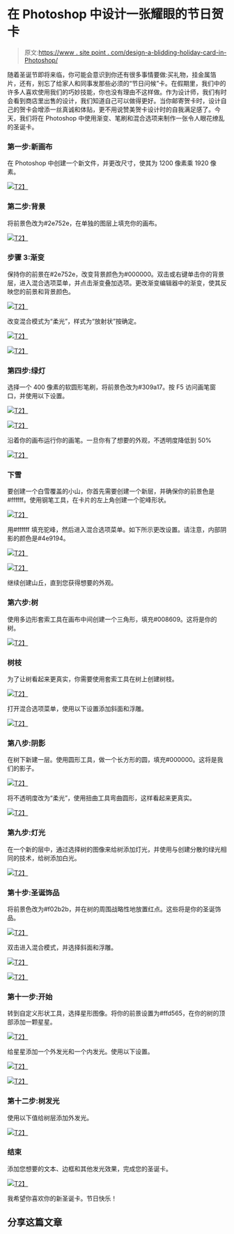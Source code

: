 # 在 Photoshop 中设计一张耀眼的节日贺卡

> 原文:[https://www . site point . com/design-a-blidding-holiday-card-in-Photoshop/](https://www.sitepoint.com/design-a-dazzling-holiday-card-in-photoshop/)

随着圣诞节即将来临，你可能会意识到你还有很多事情要做:买礼物，挂金属箔片，还有，别忘了给家人和同事发那些必须的“节日问候”卡。在假期里，我们中的许多人喜欢使用我们的巧妙技能，你也没有理由不这样做。作为设计师，我们有时会看到商店里出售的设计，我们知道自己可以做得更好。当你邮寄贺卡时，设计自己的贺卡会增添一丝真诚和体贴，更不用说赞美贺卡设计时的自我满足感了。今天，我们将在 Photoshop 中使用渐变、笔刷和混合选项来制作一张令人眼花缭乱的圣诞卡。

### 第一步:新画布

在 Photoshop 中创建一个新文件，并更改尺寸，使其为 1200 像素乘 1920 像素。

[![](../Images/bb950a432d34b876a39877f25d6701e5.png)T2】](https://www.sitepoint.com/wp-content/uploads/2012/12/Step-1-Canvas.png)

### 第二步:背景

将前景色改为#2e752e，在单独的图层上填充你的画布。

[![](../Images/d10cce7052194725e9e1d8df6701acd8.png)T2】](https://www.sitepoint.com/wp-content/uploads/2012/12/Step-2-Background.png)

### 步骤 3:渐变

保持你的前景在#2e752e，改变背景颜色为#000000。双击或右键单击你的背景层，进入混合选项菜单，并点击渐变叠加选项。更改渐变编辑器中的渐变，使其反映您的前景和背景颜色。

[![](../Images/d265c821178d24f796678e403a2b7099.png)T2】](https://www.sitepoint.com/wp-content/uploads/2012/12/Step-3-Graident1.png)

改变混合模式为“柔光”，样式为“放射状”按确定。

[![](../Images/7b2db9b789d92e8422a7807aad9f503b.png)T2】](https://www.sitepoint.com/wp-content/uploads/2012/12/Step-3-Gradient2.png)

[![](../Images/49a4bd193e180ff5c69cfebbaaed3fa4.png)T2】](https://www.sitepoint.com/wp-content/uploads/2012/12/Step-3-Gradient3.png)

### 第四步:绿灯

选择一个 400 像素的软圆形笔刷，将前景色改为#309a17。按 F5 访问画笔窗口，并使用以下设置。

[![](../Images/ca36238ad91ddfebf08eac62ab529927.png)T2】](https://www.sitepoint.com/wp-content/uploads/2012/12/Step-4-Green-Lights1.png)

[![](../Images/f2fda278383a3ea452cdfec41a61c128.png)T2】](https://www.sitepoint.com/wp-content/uploads/2012/12/Step-4-Green-Lights2.png)

沿着你的画布运行你的画笔。一旦你有了想要的外观，不透明度降低到 50%

[![](../Images/d54a32ead0bfde2df8c8f93a65bb6949.png)T2】](https://www.sitepoint.com/wp-content/uploads/2012/12/Step-4-Green-Lights3.png)

### 下雪

要创建一个白雪覆盖的小山，你首先需要创建一个新层，并确保你的前景色是#ffffff。使用钢笔工具，在卡片的左上角创建一个驼峰形状。

[![](../Images/7e34d16286d1faf935a8d3993905d9cd.png)T2】](https://www.sitepoint.com/wp-content/uploads/2012/12/Step-5-Snow.png)

用#ffffff 填充驼峰，然后进入混合选项菜单。如下所示更改设置。请注意，内部阴影的颜色是#4e9194。

[![](../Images/be6cfa45fe16c64cd519067b494051c0.png)T2】](https://www.sitepoint.com/wp-content/uploads/2012/12/Step-5-Snow1.png)

[![](../Images/47f1f4aee2f5ffb3164cde1a6070d85d.png)T2】](https://www.sitepoint.com/wp-content/uploads/2012/12/Step-5-Snow2.png)

继续创建山丘，直到您获得想要的外观。

### 第六步:树

使用多边形套索工具在画布中间创建一个三角形，填充#008609。这将是你的树。

[![](../Images/d1668de32339adffcbe7198dd6a82b54.png)T2】](https://www.sitepoint.com/wp-content/uploads/2012/12/Step-6-Tree.png)

### 树枝

为了让树看起来更真实，你需要使用套索工具在树上创建树枝。

[![](../Images/d6e9b0d2cceae8cb8cfd13eef110a5d8.png)T2】](https://www.sitepoint.com/wp-content/uploads/2012/12/Step-7-Spikes.png)

打开混合选项菜单，使用以下设置添加斜面和浮雕。

[![](../Images/ec475602e745f46672fb94f08f8af0d5.png)T2】](https://www.sitepoint.com/wp-content/uploads/2012/12/Step-7-Spikes1.png)

### 第八步:阴影

在树下新建一层。使用圆形工具，做一个长方形的圆，填充#000000。这将是我们的影子。

[![](../Images/ad1988a6d7950edc1342f3f8b6c8f121.png)T2】](https://www.sitepoint.com/wp-content/uploads/2012/12/Step-8-Shadow.png)

将不透明度改为“柔光”，使用扭曲工具弯曲圆形，这样看起来更真实。

[![](../Images/c5f597eb6d4a66163f800e8f38a9b527.png)T2】](https://www.sitepoint.com/wp-content/uploads/2012/12/Step-8-Shadow1.png)

### 第九步:灯光

在一个新的层中，通过选择树的图像来给树添加灯光，并使用与创建分散的绿光相同的技术，给树添加白光。

[![](../Images/fbe22802c4d45167b2dfb9cdb93ea413.png)T2】](https://www.sitepoint.com/wp-content/uploads/2012/12/Step-9-Lights.png)

### 第十步:圣诞饰品

将前景色改为#f02b2b，并在树的周围战略性地放置红点。这些将是你的圣诞饰品。

[![](../Images/4f3946683926db616cd8e12adbc45e98.png)T2】](https://www.sitepoint.com/wp-content/uploads/2012/12/step-10-Christmas-Balls.png)

双击进入混合模式，并选择斜面和浮雕。

[![](../Images/0717fabf3d2a2af48a9a4e7e421085c4.png)T2】](https://www.sitepoint.com/wp-content/uploads/2012/12/step-10-Christmas-Balls1.png)

[![](../Images/9e763ef165f7d36cc17d14a2e8f4f465.png)T2】](https://www.sitepoint.com/wp-content/uploads/2012/12/step-10-Christmas-Balls2.png)

### 第十一步:开始

转到自定义形状工具，选择星形图像。将你的前景设置为#ffd565，在你的树的顶部添加一颗星星。

[![](../Images/c166795b912e2ad339457f266222bb3a.png)T2】](https://www.sitepoint.com/wp-content/uploads/2012/12/step-11-star2.png)

给星星添加一个外发光和一个内发光。使用以下设置。

[![](../Images/a4ae600a1786d14505e89432fb50ec89.png)T2】](https://www.sitepoint.com/wp-content/uploads/2012/12/Step-11-Star.png)

[![](../Images/02c76d2d01d2785b4098485177cd1ebc.png)T2】](https://www.sitepoint.com/wp-content/uploads/2012/12/Step-11-Star1.png)

### 第十二步:树发光

使用以下值给树层添加外发光。

[![](../Images/955f5254594f1211aa1e2c26d673f25b.png)T2】](https://www.sitepoint.com/wp-content/uploads/2012/12/Step-12-Tree-Glow.png)

### 结束

添加您想要的文本、边框和其他发光效果，完成您的圣诞卡。

[![](../Images/d45352542961b4acbf479a2e9c3689b5.png)T2】](https://www.sitepoint.com/wp-content/uploads/2012/12/christmas-card.jpg)

我希望你喜欢你的新圣诞卡。节日快乐！

## 分享这篇文章